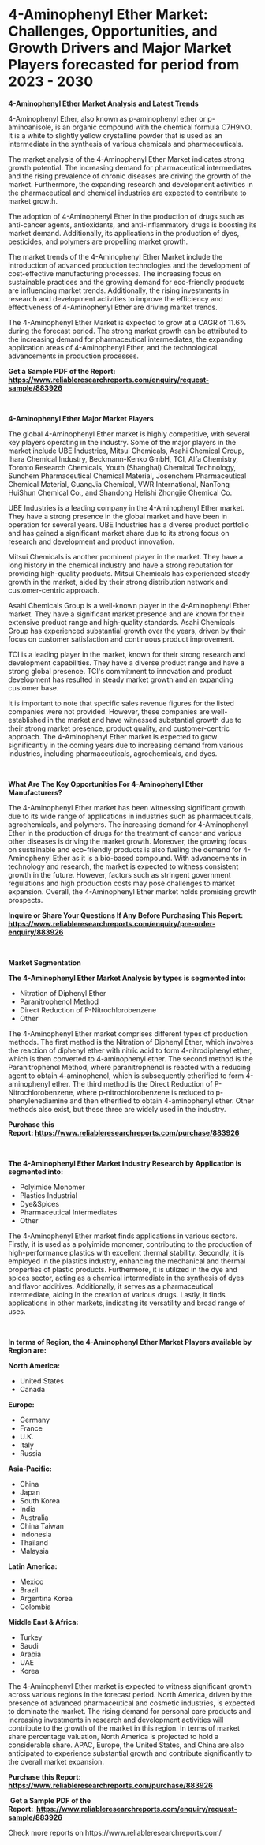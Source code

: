 <p><h1>4-Aminophenyl Ether Market: Challenges, Opportunities, and Growth Drivers and Major Market Players forecasted for period from 2023 - 2030</h1></p><p><strong>4-Aminophenyl Ether Market Analysis and Latest Trends</strong></p>
<p><p>4-Aminophenyl Ether, also known as p-aminophenyl ether or p-aminoanisole, is an organic compound with the chemical formula C7H9NO. It is a white to slightly yellow crystalline powder that is used as an intermediate in the synthesis of various chemicals and pharmaceuticals.</p><p>The market analysis of the 4-Aminophenyl Ether Market indicates strong growth potential. The increasing demand for pharmaceutical intermediates and the rising prevalence of chronic diseases are driving the growth of the market. Furthermore, the expanding research and development activities in the pharmaceutical and chemical industries are expected to contribute to market growth.</p><p>The adoption of 4-Aminophenyl Ether in the production of drugs such as anti-cancer agents, antioxidants, and anti-inflammatory drugs is boosting its market demand. Additionally, its applications in the production of dyes, pesticides, and polymers are propelling market growth.</p><p>The market trends of the 4-Aminophenyl Ether Market include the introduction of advanced production technologies and the development of cost-effective manufacturing processes. The increasing focus on sustainable practices and the growing demand for eco-friendly products are influencing market trends. Additionally, the rising investments in research and development activities to improve the efficiency and effectiveness of 4-Aminophenyl Ether are driving market trends.</p><p>The 4-Aminophenyl Ether Market is expected to grow at a CAGR of 11.6% during the forecast period. The strong market growth can be attributed to the increasing demand for pharmaceutical intermediates, the expanding application areas of 4-Aminophenyl Ether, and the technological advancements in production processes.</p></p>
<p><strong>Get a Sample PDF of the Report:&nbsp; <a href="https://www.reliableresearchreports.com/enquiry/request-sample/883926">https://www.reliableresearchreports.com/enquiry/request-sample/883926</a></strong></p>
<p>&nbsp;</p>
<p><strong>4-Aminophenyl Ether Major Market Players</strong></p>
<p><p>The global 4-Aminophenyl Ether market is highly competitive, with several key players operating in the industry. Some of the major players in the market include UBE Industries, Mitsui Chemicals, Asahi Chemical Group, Ihara Chemical Industry, Beckmann-Kenko GmbH, TCI, Alfa Chemistry, Toronto Research Chemicals, Youth (Shanghai) Chemical Technology, Sunchem Pharmaceutical Chemical Material, Josenchem Pharmaceutical Chemical Material, GuangJia Chemical, VWR International, NanTong HuiShun Chemical Co., and Shandong Helishi Zhongjie Chemical Co.</p><p>UBE Industries is a leading company in the 4-Aminophenyl Ether market. They have a strong presence in the global market and have been in operation for several years. UBE Industries has a diverse product portfolio and has gained a significant market share due to its strong focus on research and development and product innovation.</p><p>Mitsui Chemicals is another prominent player in the market. They have a long history in the chemical industry and have a strong reputation for providing high-quality products. Mitsui Chemicals has experienced steady growth in the market, aided by their strong distribution network and customer-centric approach.</p><p>Asahi Chemicals Group is a well-known player in the 4-Aminophenyl Ether market. They have a significant market presence and are known for their extensive product range and high-quality standards. Asahi Chemicals Group has experienced substantial growth over the years, driven by their focus on customer satisfaction and continuous product improvement.</p><p>TCI is a leading player in the market, known for their strong research and development capabilities. They have a diverse product range and have a strong global presence. TCI's commitment to innovation and product development has resulted in steady market growth and an expanding customer base.</p><p>It is important to note that specific sales revenue figures for the listed companies were not provided. However, these companies are well-established in the market and have witnessed substantial growth due to their strong market presence, product quality, and customer-centric approach. The 4-Aminophenyl Ether market is expected to grow significantly in the coming years due to increasing demand from various industries, including pharmaceuticals, agrochemicals, and dyes.</p></p>
<p>&nbsp;</p>
<p><strong>What Are The Key Opportunities For 4-Aminophenyl Ether Manufacturers?</strong></p>
<p><p>The 4-Aminophenyl Ether market has been witnessing significant growth due to its wide range of applications in industries such as pharmaceuticals, agrochemicals, and polymers. The increasing demand for 4-Aminophenyl Ether in the production of drugs for the treatment of cancer and various other diseases is driving the market growth. Moreover, the growing focus on sustainable and eco-friendly products is also fueling the demand for 4-Aminophenyl Ether as it is a bio-based compound. With advancements in technology and research, the market is expected to witness consistent growth in the future. However, factors such as stringent government regulations and high production costs may pose challenges to market expansion. Overall, the 4-Aminophenyl Ether market holds promising growth prospects.</p></p>
<p><strong>Inquire or Share Your Questions If Any Before Purchasing This Report: <a href="https://www.reliableresearchreports.com/enquiry/pre-order-enquiry/883926">https://www.reliableresearchreports.com/enquiry/pre-order-enquiry/883926</a></strong></p>
<p>&nbsp;</p>
<p><strong>Market Segmentation</strong></p>
<p><strong>The 4-Aminophenyl Ether Market Analysis by types is segmented into:</strong></p>
<p><ul><li>Nitration of Diphenyl Ether</li><li>Paranitrophenol Method</li><li>Direct Reduction of P-Nitrochlorobenzene</li><li>Other</li></ul></p>
<p><p>The 4-Aminophenyl Ether market comprises different types of production methods. The first method is the Nitration of Diphenyl Ether, which involves the reaction of diphenyl ether with nitric acid to form 4-nitrodiphenyl ether, which is then converted to 4-aminophenyl ether. The second method is the Paranitrophenol Method, where paranitrophenol is reacted with a reducing agent to obtain 4-aminophenol, which is subsequently etherified to form 4-aminophenyl ether. The third method is the Direct Reduction of P-Nitrochlorobenzene, where p-nitrochlorobenzene is reduced to p-phenylenediamine and then etherified to obtain 4-aminophenyl ether. Other methods also exist, but these three are widely used in the industry.</p></p>
<p><strong>Purchase this Report:&nbsp;<a href="https://www.reliableresearchreports.com/purchase/883926">https://www.reliableresearchreports.com/purchase/883926</a></strong></p>
<p>&nbsp;</p>
<p><strong>The 4-Aminophenyl Ether Market Industry Research by Application is segmented into:</strong></p>
<p><ul><li>Polyimide Monomer</li><li>Plastics Industrial</li><li>Dye&Spices</li><li>Pharmaceutical Intermediates</li><li>Other</li></ul></p>
<p><p>The 4-Aminophenyl Ether market finds applications in various sectors. Firstly, it is used as a polyimide monomer, contributing to the production of high-performance plastics with excellent thermal stability. Secondly, it is employed in the plastics industry, enhancing the mechanical and thermal properties of plastic products. Furthermore, it is utilized in the dye and spices sector, acting as a chemical intermediate in the synthesis of dyes and flavor additives. Additionally, it serves as a pharmaceutical intermediate, aiding in the creation of various drugs. Lastly, it finds applications in other markets, indicating its versatility and broad range of uses.</p></p>
<p>&nbsp;</p>
<p><strong>In terms of Region, the 4-Aminophenyl Ether Market Players available by Region are:</strong></p>
<p>
    <p> <strong> North America: </strong>
        <ul>
            <li>United States</li>
            <li>Canada</li>
        </ul>
        </p> 
    <p> <strong> Europe: </strong>
        <ul>
            <li>Germany</li>
            <li>France</li>
            <li>U.K.</li>
            <li>Italy</li>
            <li>Russia</li>
        </ul>
        </p> 
    <p> <strong> Asia-Pacific: </strong>
        <ul>
            <li>China</li>
            <li>Japan</li>
            <li>South Korea</li>
            <li>India</li>
            <li>Australia</li>
            <li>China Taiwan</li>
            <li>Indonesia</li>
            <li>Thailand</li>
            <li>Malaysia</li>
        </ul>
        </p> 
    <p> <strong> Latin America: </strong>
        <ul>
            <li>Mexico</li>
            <li>Brazil</li>
            <li>Argentina Korea</li>
            <li>Colombia</li>
        </ul>
        </p> 
    <p> <strong> Middle East & Africa: </strong>
        <ul>
            <li>Turkey</li>
            <li>Saudi</li>
            <li>Arabia</li>
            <li>UAE</li>
            <li>Korea</li>
        </ul>
    </p>
    </p>
<p><p>The 4-Aminophenyl Ether market is expected to witness significant growth across various regions in the forecast period. North America, driven by the presence of advanced pharmaceutical and cosmetic industries, is expected to dominate the market. The rising demand for personal care products and increasing investments in research and development activities will contribute to the growth of the market in this region. In terms of market share percentage valuation, North America is projected to hold a considerable share. APAC, Europe, the United States, and China are also anticipated to experience substantial growth and contribute significantly to the overall market expansion.</p></p>
<p><strong>Purchase this Report: <a href="https://www.reliableresearchreports.com/purchase/883926">https://www.reliableresearchreports.com/purchase/883926</a></strong></p>
<p>&nbsp;<strong>Get a Sample PDF of the Report:&nbsp;&nbsp;<a href="https://www.reliableresearchreports.com/enquiry/request-sample/883926">https://www.reliableresearchreports.com/enquiry/request-sample/883926</a></strong></p>
<p><strong></strong></p>
<p>Check more reports on https://www.reliableresearchreports.com/</p>